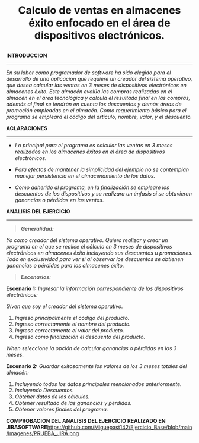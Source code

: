 # <p align="center">Calculo de ventas en almacenes éxito enfocado en el área de dispositivos electrónicos.</p>

**INTRODUCCION**
* * *
  
*En su labor como programador de software ha sido elegido para el desarrollo de una aplicación que requiere un creador del sistema operativo, que desea calcular      las   ventas en 3 meses de dispositivos electrónicos en almacenes éxito. Este almacén evalúa las compras realizadas en el almacén en el área tecnológica y            calcula el resultado final en las compras, además al final se tendrán en cuenta los descuentos y demás áreas de promoción empleadas en el almacén. Como        requerimiento básico para el programa se empleará el código del artículo, nombre, valor, y el descuento.*


**ACLARACIONES**
* * *

-	*Lo principal para el programa es calcular las ventas en 3 meses realizados en los almacenes éxitos en el área de dispositivos electrónicos.*
* *Para efectos de mantener la simplicidad del ejemplo no se contemplan manejar persistencia en el almacenamiento de los datos.*
+ *Como adherido al programa, en la finalización se empleare los descuentos de los dispositivos y se realizara un énfasis si se obtuvieron ganancias o pérdidas en las ventas.*

**ANALISIS DEL EJERCICIO**
* * *

> ***Generalidad:***

*Yo como creador del sistema operativo. 
Quiero realizar y crear un programa en el que se realice el cálculo en 3 meses de dispositivos electrónicos en almacenes éxito incluyendo sus descuentos u promociones. 
Todo en exclusividad para ver si al observar los descuentos se obtienen ganancias o pérdidas para los almacenes éxito.*

>***Escenarios:***

**Escenario 1:** *Ingresar la información correspondiente de los dispositivos electrónicos:*

*Given que soy el creador del sistema operativo.*

  1.  *Ingreso principalmente el código del producto.*
  2.  *Ingreso correctamente el nombre del producto.*
  3.  *Ingreso correctamente el valor del producto.*
  4.  *Ingreso como finalización el descuento del producto.*
  
*When seleccione la opción de calcular ganancias o pérdidas en los 3 meses.*
  
 **Escenario 2:** *Guardar exitosamente los valores de los 3 meses totales del almacén:*

  1.  *Incluyendo todos los datos principales mencionados anteriormente.*
  2.  *Incluyendo Descuentos.*
  3.  *Obtener datos de los cálculos.*
  4.  *Obtener resultado de las ganancias y pérdidas.*
  5.  *Obtener valores finales del programa.*

**COMPROBACION  DEL ANALISIS DEL EJERCICIO REALIZADO EN JIRASOFTWARE**https://github.com/Miguepast142/Ejercicio_Base/blob/main/Imagenes/PRUEBA_JIRA.png



